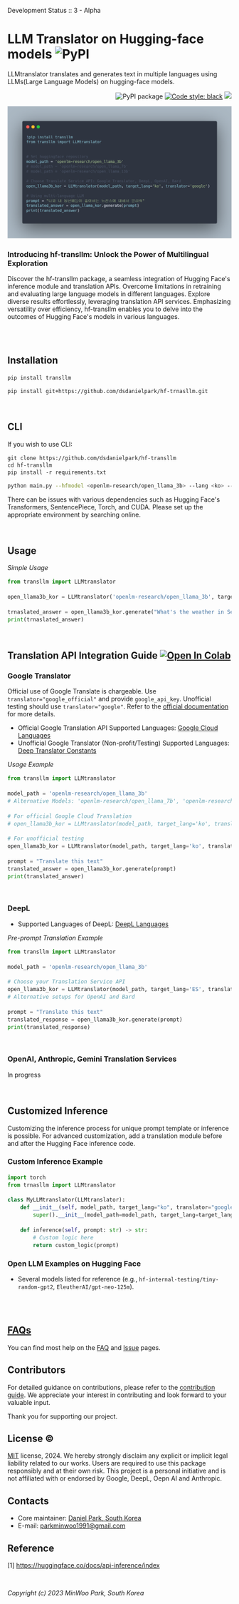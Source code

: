 Development Status :: 3 - Alpha

# LLM Translator on Hugging-face models <img alt="PyPI" src="https://img.shields.io/pypi/v/transllm?color=black">




LLMtranslator translates and generates text in multiple languages using LLMs(Large Language Models) on hugging-face models.

<p align="right">
    <a><img alt="PyPI package" src="https://img.shields.io/badge/pypi-transllm-black"></a>
    <a href="https://github.com/psf/black"><img alt="Code style: black" src="https://img.shields.io/badge/code%20style-black-000000.svg"></a>
    <a href="https://hits.seeyoufarm.com"><img src="https://hits.seeyoufarm.com/api/count/incr/badge.svg?url=https%3A%2F%2Fgithub.com%2Fdsdanielpark%2Fhf-transllm&count_bg=%23000000&title_bg=%23555555&icon=&icon_color=%23E7E7E7&title=hits&edge_flat=false"/></a>
</p>

![](assets/transllm.png)

### Introducing hf-transllm: Unlock the Power of Multilingual Exploration

Discover the hf-transllm package, a seamless integration of Hugging Face's inference module and translation APIs. Overcome limitations in retraining and evaluating large language models in different languages. Explore diverse results effortlessly, leveraging translation API services. Emphasizing versatility over efficiency, hf-transllm enables you to delve into the outcomes of Hugging Face's models in various languages.


<br>


<br>

## Installation
```
pip install transllm
```
```
pip install git+https://github.com/dsdanielpark/hf-trnasllm.git
```

<br>

## CLI
If you wish to use CLI:
```
git clone https://github.com/dsdanielpark/hf-transllm
cd hf-transllm
pip install -r requirements.txt
```
```bash
python main.py --hfmodel <openlm-research/open_llama_3b> --lang <ko> --translator <google>
```
There can be issues with various dependencies such as Hugging Face's Transformers, SentencePiece, Torch, and CUDA. Please set up the appropriate environment by searching online.
<br>

<br>

## Usage    

*Simple Usage*
```python
from transllm import LLMtranslator

open_llama3b_kor = LLMtranslator('openlm-research/open_llama_3b', target_lang='ko', translator='google') # Korean

trnaslated_answer = open_llama3b_kor.generate("What's the weather in Seoul, Korea?")
print(trnaslated_answer)
```

<br>

## Translation API Integration Guide [![Open In Colab](https://colab.research.google.com/assets/colab-badge.svg)](https://colab.research.google.com/drive/1117ikGEmU4FncBDl1xCC2IhPPDOr75lX?usp=sharing)
### Google Translator
Official use of Google Translate is chargeable. Use `translator="google_official"` and provide `google_api_key`. Unofficial testing should use `translator="google"`. Refer to the [official documentation](https://cloud.google.com/translate) for more details.

- Official Google Translation API Supported Languages: [Google Cloud Languages](https://cloud.google.com/translate/docs)
- Unofficial Google Translator (Non-profit/Testing) Supported Languages: [Deep Translator Constants](https://github.com/nidhaloff/deep-translator/blob/master/deep_translator/constants.py)

*Usage Example*
```python
from transllm import LLMtranslator

model_path = 'openlm-research/open_llama_3b'
# Alternative Models: 'openlm-research/open_llama_7b', 'openlm-research/open_llama_13b'

# For official Google Cloud Translation
# open_llama3b_kor = LLMtranslator(model_path, target_lang='ko', translator='google_official', google_api_key='YOUR_API_KEY')

# For unofficial testing
open_llama3b_kor = LLMtranslator(model_path, target_lang='ko', translator='google')

prompt = "Translate this text"
translated_answer = open_llama3b_kor.generate(prompt)
print(translated_answer)
```

<br>

### DeepL
- Supported Languages of DeepL: [DeepL Languages](https://www.deepl.com/pro/select-country?cta=header-pro-button/#developer)

*Pre-prompt Translation Example*
```python
from transllm import LLMtranslator

model_path = 'openlm-research/open_llama_3b'

# Choose your Translation Service API
open_llama3b_kor = LLMtranslator(model_path, target_lang='ES', translator='deepl', deepl_api='YOUR_DEEPL_API')
# Alternative setups for OpenAI and Bard

prompt = "Translate this text"
translated_response = open_llama3b_kor.generate(prompt)
print(translated_response)
```
<br>

### OpenAI, Anthropic, Gemini Translation Services
In progress


<br>

## Customized Inference
Customizing the inference process for unique prompt template or inference is possible. For advanced customization, add a translation module before and after the Hugging Face inference code.

### Custom Inference Example
```python
import torch
from trnasllm import LLMtranslator

class MyLLMtranslator(LLMtranslator):
    def __init__(self, model_path, target_lang="ko", translator="google", **kwargs):
        super().__init__(model_path=model_path, target_lang=target_lang, translator=translator, **kwargs)

    def inference(self, prompt: str) -> str:
        # Custom logic here
        return custom_logic(prompt)
```

### Open LLM Examples on Hugging Face
- Several models listed for reference (e.g., `hf-internal-testing/tiny-random-gpt2`, `EleutherAI/gpt-neo-125m`).


<br><br>

## [FAQs](./documents/FAQs.md)
You can find most help on the [FAQ](https://github.com/dsdanielpark/hf-transllm/blob/main/documents/README_FAQ.md) and [Issue](https://github.com/dsdanielpark/hf-transllm/issues) pages. 

## Contributors

For detailed guidance on contributions, please refer to the [contribution guide](https://github.com/dsdanielpark/open-interview/blob/main/docs/contributions.md). We appreciate your interest in contributing and look forward to your valuable input. 

Thank you for supporting our project.



## License ©️ 
[MIT](https://opensource.org/license/mit/) license, 2024. We hereby strongly disclaim any explicit or implicit legal liability related to our works. Users are required to use this package responsibly and at their own risk. This project is a personal initiative and is not affiliated with or endorsed by Google, DeepL, Oepn AI and Anthropic.


## Contacts
- Core maintainer: [Daniel Park, South Korea](https://github.com/DSDanielPark) <br>
- E-mail: parkminwoo1991@gmail.com <br>

## Reference 
[1] https://huggingface.co/docs/api-inference/index <br>
  
<br>
            

  
*Copyright (c) 2023 MinWoo Park, South Korea*<br>
